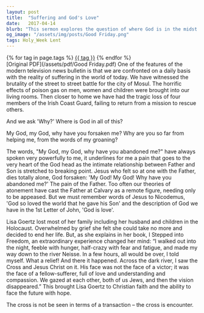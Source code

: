 ```yaml
---
layout: post
title:  "Suffering and God's Love"
date:   2017-04-14
blurb: "This sermon explores the question of where God is in the midst of suffering. Drawing from the experiences of the world and personal stories, it emphasizes the deep love of God that is present even in times of great pain and loss. The sermon also highlights the power of faith and hope in overcoming despair."
og_image: "/assets/img/posts/Good Friday.png"
tags: Holy_Week Lent
---    
```

<div class="tag-pills">
    {% for tag in page.tags %}
    <a href="{{ site.baseurl }}/tag/{{ tag | slugify }}" class="tag-pill">{{ tag }}</a>
    {% endfor %}
</div>
[Original PDF](/assets/pdf/Good Friday.pdf)
One of the features of the modern television news bulletin is that we are confronted on a daily basis with the reality of suffering in the world of today. We have witnessed the brutality of the street to street battle for the city of Mosul. The horrific effects of poison gas on men, women and children were brought into our living rooms. Then closer to home we have had the tragic loss of four members of the Irish Coast Guard, failing to return from a mission to rescue others.

And we ask 'Why?' Where is God in all of this?

My God, my God, why have you forsaken me?
Why are you so far from helping me, from the words of my groaning?

The words, "My God, my God, why have you abandoned me?" have always spoken very powerfully to me, it underlines for me a pain that goes to the very heart of the God head as the intimate relationship between Father and Son is stretched to breaking point. Jesus who felt so at one with the Father, dies totally alone, God forsaken: 'My God! My God! Why have you abandoned me?' The pain of the Father. Too often our theories of atonement have cast the Father at Calvary as a remote figure, needing only to be appeased. But we must remember words of Jesus to Nicodemus, 'God so loved the world that he gave his Son' and the description of God we have in the 1st Letter of John, 'God is love'.

Lisa Goertz lost most of her family including her husband and children in the Holocaust. Overwhelmed by grief she felt she could take no more and decided to end her life. But, as she explains in her book, I Stepped into Freedom, an extraordinary experience changed her mind: “I walked out into the night, feeble with hunger, half-crazy with fear and fatigue, and made my way down to the river Neisse. In a few hours, all would be over, I told myself. What a relief! And there it happened. Across the dark river, I saw the Cross and Jesus Christ on it. His face was not the face of a victor; it was the face of a fellow-sufferer, full of love and understanding and compassion. We gazed at each other, both of us Jews, and then the vision disappeared.” This brought Lisa Goertz to Christian faith and the ability to face the future with hope.

The cross is not be seen in terms of a transaction – the cross is encounter.
